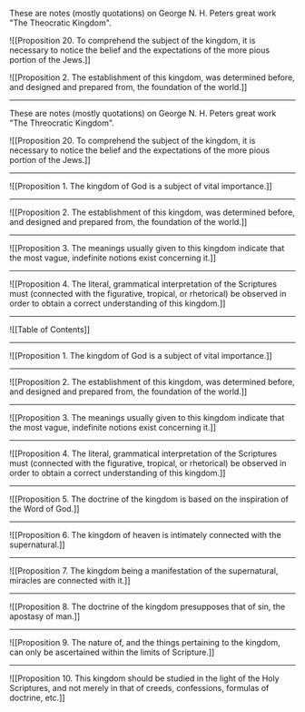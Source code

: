 These are notes (mostly quotations) on George N. H. Peters great work "The Theocratic Kingdom".



![[Proposition 20. To comprehend the subject of the kingdom, it is necessary to notice the belief and the expectations of the more pious portion of the Jews.]]



![[Proposition 2. The establishment of this kingdom, was determined before, and designed and prepared from, the foundation of the world.]]

---

These are notes (mostly quotations) on George N. H. Peters great work "The Threocratic Kingdom".



![[Proposition 20. To comprehend the subject of the kingdom, it is necessary to notice the belief and the expectations of the more pious portion of the Jews.]]

---

![[Proposition 1. The kingdom of God is a subject of vital importance.]]

---

![[Proposition 2. The establishment of this kingdom, was determined before, and designed and prepared from, the foundation of the world.]]

---

![[Proposition 3. The meanings usually given to this kingdom indicate that the most vague, indefinite notions exist concerning it.]]

---

![[Proposition 4. The literal, grammatical interpretation of the Scriptures must (connected with the figurative, tropical, or rhetorical) be observed in order to obtain a correct understanding of this kingdom.]]

---

![[Table of Contents]]

---

![[Proposition 1. The kingdom of God is a subject of vital importance.]]

---

![[Proposition 2. The establishment of this kingdom, was determined before, and designed and prepared from, the foundation of the world.]]

---

![[Proposition 3. The meanings usually given to this kingdom indicate that the most vague, indefinite notions exist concerning it.]]

---

![[Proposition 4. The literal, grammatical interpretation of the Scriptures must (connected with the figurative, tropical, or rhetorical) be observed in order to obtain a correct understanding of this kingdom.]]

---

![[Proposition 5. The doctrine of the kingdom is based on the inspiration of the Word of God.]]

---

![[Proposition 6. The kingdom of heaven is intimately connected with the supernatural.]]

---

![[Proposition 7. The kingdom being a manifestation of the supernatural, miracles are connected with it.]]

---

![[Proposition 8. The doctrine of the kingdom presupposes that of sin, the apostasy of man.]]

---

![[Proposition 9. The nature of, and the things pertaining to the kingdom, can only be ascertained within the limits of Scripture.]]

---

![[Proposition 10. This kingdom should be studied in the light of the Holy Scriptures, and not merely in that of creeds, confessions, formulas of doctrine, etc.]]